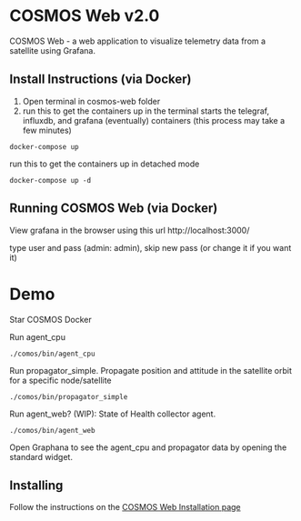 # COSMOS Web v2.0

COSMOS Web - a web application to visualize telemetry data from a satellite using Grafana. 

## Install Instructions (via Docker)

1. Open terminal in cosmos-web folder
2. run this to get the containers up in the terminal
starts the telegraf, influxdb, and grafana (eventually) containers (this process may take a few minutes)
```
docker-compose up
```

run this to get the containers up in detached mode
```
docker-compose up -d
```

## Running COSMOS Web (via Docker)

View grafana in the browser using this url
http://localhost:3000/

type user and pass (admin: admin), skip new pass (or change it if you want it)


# Demo 

Star COSMOS Docker

Run agent_cpu
```
./comos/bin/agent_cpu 
```

Run propagator_simple. Propagate position and attitude in the satellite orbit for a specific node/satellite
```
./comos/bin/propagator_simple
```

Run agent_web? (WIP): State of Health collector agent.
```
./comos/bin/agent_web
```

Open Graphana to see the agent_cpu and propagator data by opening the standard widget.

## Installing

Follow the instructions on the [COSMOS Web Installation page](https://hsfl.github.io/cosmos-docs/pages/2-getting_started/install/cosmos-web.html)
